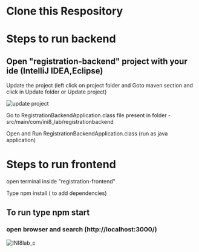 # Clone this Respository

# Steps to run backend 


## Open "registration-backend" project with your ide (IntelliJ IDEA,Eclipse)


Update the project (left click on project folder and Goto  maven section and click in Update folder or Update project)

![update project](https://github.com/user-attachments/assets/e1cc414b-6059-4c69-811f-189ca03ac19e)

Go to RegistrationBackendApplication.class      file  present in folder -  src/main/com/ini8_lab/registrationbackend
 
Open and Run   RegistrationBackendApplication.class   (run as java application)

# Steps to run frontend
open terminal inside "registration-frontend"

Type npm install ( to add dependencies)
## To run type npm start 

### open browser and search (http://localhost:3000/)
![INI8lab_c](https://github.com/user-attachments/assets/e58f8e0a-9122-43cc-a87a-c99df6240a14)

